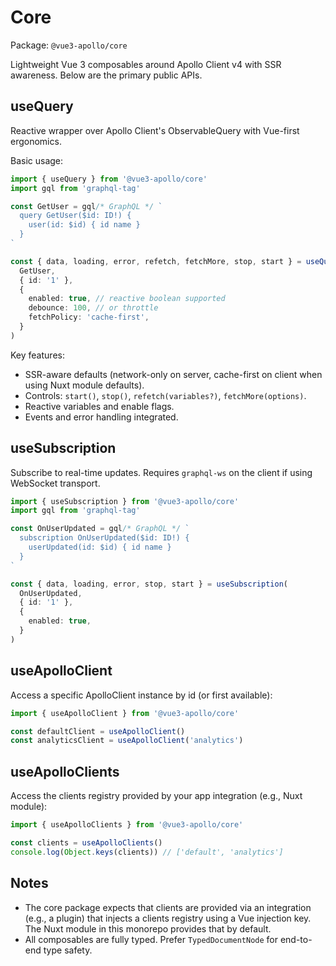 # Core

Package: `@vue3-apollo/core`

Lightweight Vue 3 composables around Apollo Client v4 with SSR awareness. Below are the primary public APIs.

## useQuery

Reactive wrapper over Apollo Client's ObservableQuery with Vue-first ergonomics.

Basic usage:

```ts
import { useQuery } from '@vue3-apollo/core'
import gql from 'graphql-tag'

const GetUser = gql/* GraphQL */ `
  query GetUser($id: ID!) {
    user(id: $id) { id name }
  }
`

const { data, loading, error, refetch, fetchMore, stop, start } = useQuery(
  GetUser,
  { id: '1' },
  {
    enabled: true, // reactive boolean supported
    debounce: 100, // or throttle
    fetchPolicy: 'cache-first',
  }
)
```

Key features:

- SSR-aware defaults (network-only on server, cache-first on client when using Nuxt module defaults).
- Controls: `start()`, `stop()`, `refetch(variables?)`, `fetchMore(options)`.
- Reactive variables and enable flags.
- Events and error handling integrated.

## useSubscription

Subscribe to real-time updates. Requires `graphql-ws` on the client if using WebSocket transport.

```ts
import { useSubscription } from '@vue3-apollo/core'
import gql from 'graphql-tag'

const OnUserUpdated = gql/* GraphQL */ `
  subscription OnUserUpdated($id: ID!) {
    userUpdated(id: $id) { id name }
  }
`

const { data, loading, error, stop, start } = useSubscription(
  OnUserUpdated,
  { id: '1' },
  {
    enabled: true,
  }
)
```

## useApolloClient

Access a specific ApolloClient instance by id (or first available):

```ts
import { useApolloClient } from '@vue3-apollo/core'

const defaultClient = useApolloClient()
const analyticsClient = useApolloClient('analytics')
```

## useApolloClients

Access the clients registry provided by your app integration (e.g., Nuxt module):

```ts
import { useApolloClients } from '@vue3-apollo/core'

const clients = useApolloClients()
console.log(Object.keys(clients)) // ['default', 'analytics']
```

## Notes

- The core package expects that clients are provided via an integration (e.g., a plugin) that injects a clients registry using a Vue injection key. The Nuxt module in this monorepo provides that by default.
- All composables are fully typed. Prefer `TypedDocumentNode` for end-to-end type safety.
